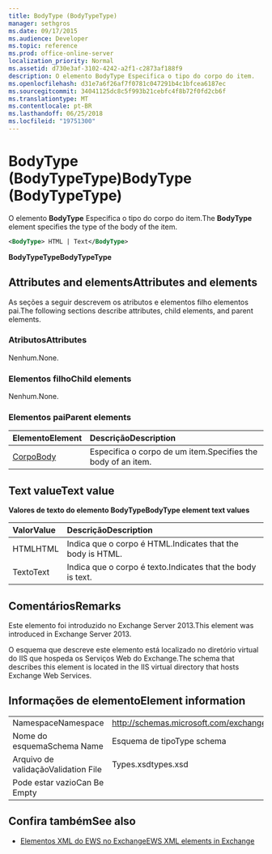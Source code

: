 ```yaml
---
title: BodyType (BodyTypeType)
manager: sethgros
ms.date: 09/17/2015
ms.audience: Developer
ms.topic: reference
ms.prod: office-online-server
localization_priority: Normal
ms.assetid: d730e3af-3102-4242-a2f1-c2873af188f9
description: O elemento BodyType Especifica o tipo do corpo do item.
ms.openlocfilehash: d31e7a6f26af7f0781c047291b4c1bfcea6187ec
ms.sourcegitcommit: 34041125dc8c5f993b21cebfc4f8b72f0fd2cb6f
ms.translationtype: MT
ms.contentlocale: pt-BR
ms.lasthandoff: 06/25/2018
ms.locfileid: "19751300"
---
```

# <a name="bodytype-bodytypetype"></a><span data-ttu-id="4c9be-103">BodyType (BodyTypeType)</span><span class="sxs-lookup"><span data-stu-id="4c9be-103">BodyType (BodyTypeType)</span></span>

<span data-ttu-id="4c9be-104">O elemento **BodyType** Especifica o tipo do corpo do item.</span><span class="sxs-lookup"><span data-stu-id="4c9be-104">The **BodyType** element specifies the type of the body of the item.</span></span> 
  
```XML
<BodyType> HTML | Text</BodyType>
```

 <span data-ttu-id="4c9be-105">**BodyTypeType**</span><span class="sxs-lookup"><span data-stu-id="4c9be-105">**BodyTypeType**</span></span>
## <a name="attributes-and-elements"></a><span data-ttu-id="4c9be-106">Attributes and elements</span><span class="sxs-lookup"><span data-stu-id="4c9be-106">Attributes and elements</span></span>

<span data-ttu-id="4c9be-107">As seções a seguir descrevem os atributos e elementos filho elementos pai.</span><span class="sxs-lookup"><span data-stu-id="4c9be-107">The following sections describe attributes, child elements, and parent elements.</span></span>
  
### <a name="attributes"></a><span data-ttu-id="4c9be-108">Atributos</span><span class="sxs-lookup"><span data-stu-id="4c9be-108">Attributes</span></span>

<span data-ttu-id="4c9be-109">Nenhum.</span><span class="sxs-lookup"><span data-stu-id="4c9be-109">None.</span></span>
  
### <a name="child-elements"></a><span data-ttu-id="4c9be-110">Elementos filho</span><span class="sxs-lookup"><span data-stu-id="4c9be-110">Child elements</span></span>

<span data-ttu-id="4c9be-111">Nenhum.</span><span class="sxs-lookup"><span data-stu-id="4c9be-111">None.</span></span>
  
### <a name="parent-elements"></a><span data-ttu-id="4c9be-112">Elementos pai</span><span class="sxs-lookup"><span data-stu-id="4c9be-112">Parent elements</span></span>

|<span data-ttu-id="4c9be-113">**Elemento**</span><span class="sxs-lookup"><span data-stu-id="4c9be-113">**Element**</span></span>|<span data-ttu-id="4c9be-114">**Descrição**</span><span class="sxs-lookup"><span data-stu-id="4c9be-114">**Description**</span></span>|
|:-----|:-----|
|[<span data-ttu-id="4c9be-115">Corpo</span><span class="sxs-lookup"><span data-stu-id="4c9be-115">Body</span></span>](body.md) <br/> |<span data-ttu-id="4c9be-116">Especifica o corpo de um item.</span><span class="sxs-lookup"><span data-stu-id="4c9be-116">Specifies the body of an item.</span></span>  <br/> |
   
## <a name="text-value"></a><span data-ttu-id="4c9be-117">Text value</span><span class="sxs-lookup"><span data-stu-id="4c9be-117">Text value</span></span>

<span data-ttu-id="4c9be-118">**Valores de texto do elemento BodyType**</span><span class="sxs-lookup"><span data-stu-id="4c9be-118">**BodyType element text values**</span></span>

|<span data-ttu-id="4c9be-119">**Valor**</span><span class="sxs-lookup"><span data-stu-id="4c9be-119">**Value**</span></span>|<span data-ttu-id="4c9be-120">**Descrição**</span><span class="sxs-lookup"><span data-stu-id="4c9be-120">**Description**</span></span>|
|:-----|:-----|
|<span data-ttu-id="4c9be-121">HTML</span><span class="sxs-lookup"><span data-stu-id="4c9be-121">HTML</span></span>  <br/> |<span data-ttu-id="4c9be-122">Indica que o corpo é HTML.</span><span class="sxs-lookup"><span data-stu-id="4c9be-122">Indicates that the body is HTML.</span></span>  <br/> |
|<span data-ttu-id="4c9be-123">Texto</span><span class="sxs-lookup"><span data-stu-id="4c9be-123">Text</span></span>  <br/> |<span data-ttu-id="4c9be-124">Indica que o corpo é texto.</span><span class="sxs-lookup"><span data-stu-id="4c9be-124">Indicates that the body is text.</span></span>  <br/> |
   
## <a name="remarks"></a><span data-ttu-id="4c9be-125">Comentários</span><span class="sxs-lookup"><span data-stu-id="4c9be-125">Remarks</span></span>

<span data-ttu-id="4c9be-126">Este elemento foi introduzido no Exchange Server 2013.</span><span class="sxs-lookup"><span data-stu-id="4c9be-126">This element was introduced in Exchange Server 2013.</span></span>
  
<span data-ttu-id="4c9be-127">O esquema que descreve este elemento está localizado no diretório virtual do IIS que hospeda os Serviços Web do Exchange.</span><span class="sxs-lookup"><span data-stu-id="4c9be-127">The schema that describes this element is located in the IIS virtual directory that hosts Exchange Web Services.</span></span>
  
## <a name="element-information"></a><span data-ttu-id="4c9be-128">Informações de elemento</span><span class="sxs-lookup"><span data-stu-id="4c9be-128">Element information</span></span>

|||
|:-----|:-----|
|<span data-ttu-id="4c9be-129">Namespace</span><span class="sxs-lookup"><span data-stu-id="4c9be-129">Namespace</span></span>  <br/> |http://schemas.microsoft.com/exchange/services/2006/types  <br/> |
|<span data-ttu-id="4c9be-130">Nome do esquema</span><span class="sxs-lookup"><span data-stu-id="4c9be-130">Schema Name</span></span>  <br/> |<span data-ttu-id="4c9be-131">Esquema de tipo</span><span class="sxs-lookup"><span data-stu-id="4c9be-131">Type schema</span></span>  <br/> |
|<span data-ttu-id="4c9be-132">Arquivo de validação</span><span class="sxs-lookup"><span data-stu-id="4c9be-132">Validation File</span></span>  <br/> |<span data-ttu-id="4c9be-133">Types.xsd</span><span class="sxs-lookup"><span data-stu-id="4c9be-133">types.xsd</span></span>  <br/> |
|<span data-ttu-id="4c9be-134">Pode estar vazio</span><span class="sxs-lookup"><span data-stu-id="4c9be-134">Can Be Empty</span></span>  <br/> ||
   
## <a name="see-also"></a><span data-ttu-id="4c9be-135">Confira também</span><span class="sxs-lookup"><span data-stu-id="4c9be-135">See also</span></span>



- [<span data-ttu-id="4c9be-136">Elementos XML do EWS no Exchange</span><span class="sxs-lookup"><span data-stu-id="4c9be-136">EWS XML elements in Exchange</span></span>](ews-xml-elements-in-exchange.md)

